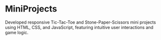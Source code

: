 # MiniProjects
  Developed responsive Tic-Tac-Toe and Stone-Paper-Scissors mini projects using       HTML, CSS, and JavaScript, featuring intuitive user interactions and game logic. 
